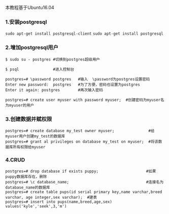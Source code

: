 本教程基于Ubuntu16.04

### 1.安装postgresql
`sudo apt-get install postgresql-client`
`sudo apt-get install postgresql`

### 2.增加postgresql用户
```
$ sudo su - postgres #切换到postgres超级用户

$ psql               #进入控制台

postgres=# \password postgres   #输入  \password为postgres设置密码
Enter new password:  postgres   #为了方便，密码也设置为postgres
Enter it again: postgres        #再次输入密码

postgres=# create user myuser with password myuser;  #创建密码为myuser名为myuser的用户
```

### 3.创建数据并赋权限
```
postgres=# create database my_test owner myuser;               #给myuser用户创建my_test的数据库
postgres=# grant al privileges on database my_test on myuser;  #将该数据库所有权限给myuser
```

### 4.CRUD
```
postgres=# drop database if exists puppy;                     #如果puppy数据库存在，删除
postgres=# \c database_name;                                  #连接名为database_name的数据库
postgres=# create table pups(id serial primary key,name varchar,breed varchar, age integer,sex varchar);  #建表
postgres=# insert into pups(name,breed,age,sex) values('kyle','seek',3,'m')
```

